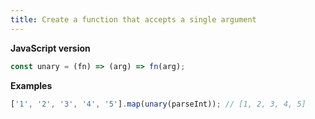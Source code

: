 ```yaml
---
title: Create a function that accepts a single argument
---
```


**JavaScript version**

```js
const unary = (fn) => (arg) => fn(arg);
```

**Examples**

```js
['1', '2', '3', '4', '5'].map(unary(parseInt)); // [1, 2, 3, 4, 5]
```
